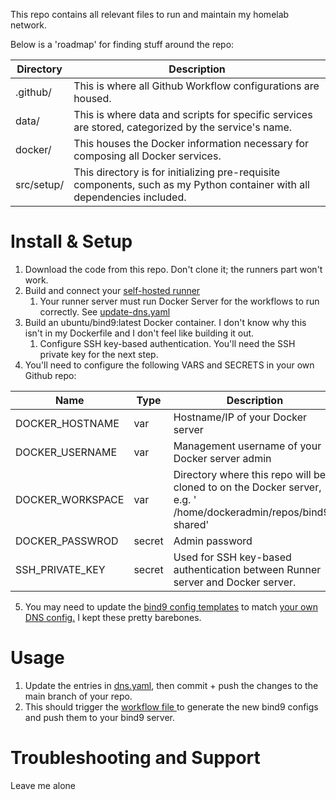 This repo contains all relevant files to run and maintain my homelab network.

Below is a 'roadmap' for finding stuff around the repo: 

| Directory | Description|
| --- | --- |
| .github/ | This is where all Github Workflow configurations are housed. |
| data/ | This is where data and scripts for specific services are stored, categorized by the service's name. |
| docker/ | This houses the Docker information necessary for composing all Docker services. |
| src/setup/ | This directory is for initializing pre-requisite components, such as my Python container with all dependencies included. |

# Install & Setup

1. Download the code from this repo. Don't clone it; the runners part won't work.
2. Build and connect your [self-hosted runner](https://docs.github.com/en/actions/hosting-your-own-runners/managing-self-hosted-runners/adding-self-hosted-runners)
   1. Your runner server must run Docker Server for the workflows to run correctly. See [update-dns.yaml](https://github.com/dakotah-hurda/bind9-shared/blob/df92745e477a0b269d818caa64a968f85ac752da/.github/workflows/update_dns.yaml#L29-L33) 
3. Build an ubuntu/bind9:latest Docker container. I don't know why this isn't in my Dockerfile and I don't feel like building it out. 
   1. Configure SSH key-based authentication. You'll need the SSH private key for the next step.
4. You'll need to configure the following VARS and SECRETS in your own Github repo: 

| Name | Type | Description| 
| --- | --- | --- |
| DOCKER_HOSTNAME | var | Hostname/IP of your Docker server |
| DOCKER_USERNAME | var | Management username of your Docker server admin |
| DOCKER_WORKSPACE | var | Directory where this repo will be cloned to on the Docker server, e.g. ' /home/dockeradmin/repos/bind9-shared'
| DOCKER_PASSWROD | secret | Admin password | 
| SSH_PRIVATE_KEY | secret | Used for SSH key-based authentication between Runner server and Docker server. 

5. You may need to update the [bind9 config templates](https://github.com/dakotah-hurda/bind9-shared/tree/main/data/bind9/templates) to match [your own DNS config.](https://bind9.readthedocs.io/en/latest/chapter3.html) I kept these pretty barebones. 

# Usage

1. Update the entries in [dns.yaml](https://github.com/dakotah-hurda/bind9-shared/blob/main/data/bind9/dns.yaml), then commit + push the changes to the main branch of your repo.
2. This should trigger the [workflow file ](https://github.com/dakotah-hurda/bind9-shared/blob/main/.github/workflows/update_dns.yaml) to generate the new bind9 configs and push them to your bind9 server.

# Troubleshooting and Support

Leave me alone